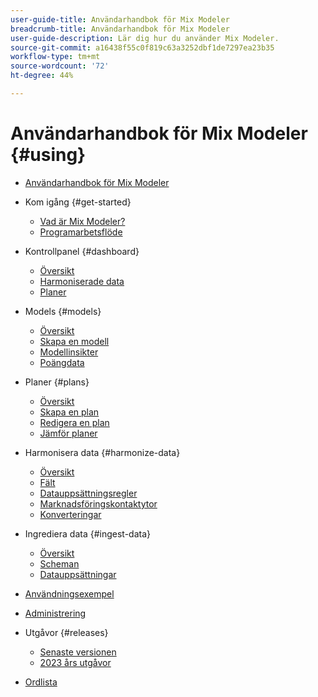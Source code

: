 ```yaml
---
user-guide-title: Användarhandbok för Mix Modeler
breadcrumb-title: Användarhandbok för Mix Modeler
user-guide-description: Lär dig hur du använder Mix Modeler.
source-git-commit: a16438f55c0f819c63a3252dbf1de7297ea23b35
workflow-type: tm+mt
source-wordcount: '72'
ht-degree: 44%

---
```



# Användarhandbok för Mix Modeler {#using}

+ [Användarhandbok för Mix Modeler](overview.md)

+ Kom igång {#get-started}
   + [Vad är Mix Modeler?](get-started/about.md)
   + [Programarbetsflöde](get-started/workflow.md)

+ Kontrollpanel {#dashboard}
   + [Översikt](dashboard/overview.md)
   + [Harmoniserade data](dashboard/harmonized-data.md)
   + [Planer](dashboard/plans.md)

+ Models {#models}
   + [Översikt](models/overview.md)
   + [Skapa en modell](models/create.md)
   + [Modellinsikter](models/insights.md)
   + [Poängdata](models/scoring-data.md)

+ Planer {#plans}
   + [Översikt](plans/overview.md)
   + [Skapa en plan](plans/create.md)
   + [Redigera en plan](plans/edit.md)
   + [Jämför planer](plans/compare.md)

+ Harmonisera data {#harmonize-data}
   + [Översikt](harmonize-data/overview.md)
   + [Fält](harmonize-data/fields.md)
   + [Datauppsättningsregler](harmonize-data/dataset-rules.md)
   + [Marknadsföringskontaktytor](harmonize-data/marketing-touchpoints.md)
   + [Konverteringar](harmonize-data/conversions.md)

+ Ingrediera data {#ingest-data}
   + [Översikt](ingest-data/overview.md)
   + [Scheman](ingest-data/schemas.md)
   + [Datauppsättningar](ingest-data/datasets.md)

+ [Användningsexempel](use-cases.md)

+ [Administrering](administration.md)

+ Utgåvor {#releases}
   + [Senaste versionen](releases/latest.md)
   + [2023 års utgåvor](releases/2023.md)

+ [Ordlista](glossary.md)


